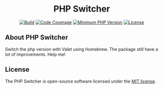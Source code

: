 <h1 align="center">
PHP Switcher
</h1>

<p align="center">
<a href="https://githumb.com/jhs851/php-switcher"><img src="https://travis-ci.org/jhs851/php-switcher.svg?branch=master" alt="Build"></a>
<a href="https://github.com/jhs851/php-switcher"><img src="https://img.shields.io/badge/coverage-55%25-lightgrey.svg" alt="Code Coverage"></a>
<a href="https://www.php.net/index.php"><img src="https://img.shields.io/badge/php-%3E%3D%205.6-8892BF.svg?style=flat-square" alt="Minimum PHP Version"></a>
<a href="https://github.com/jhs851/php-switcher"><img src="https://img.shields.io/badge/license-MIT-brightgreen.svg" alt="License"></a>
</p>

## About PHP Switcher
Switch the php version with Valet using Homebrew. The package still have a lot of improvements. Help me!

## License

The PHP Switcher is open-source software licensed under the [MIT license](https://opensource.org/licenses/MIT).
